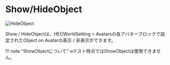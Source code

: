# Show/HideObject

![HideObject](img/HideObject.jpg)

Show / HideObjectは、HEOWorldSetting > Avatarsの各アバターブロックで設定されたObject on Avatarの表示 / 非表示ができます。

!!! note "ShowObjectについて"
    αテスト時点ではShowObjectは使用できません。
